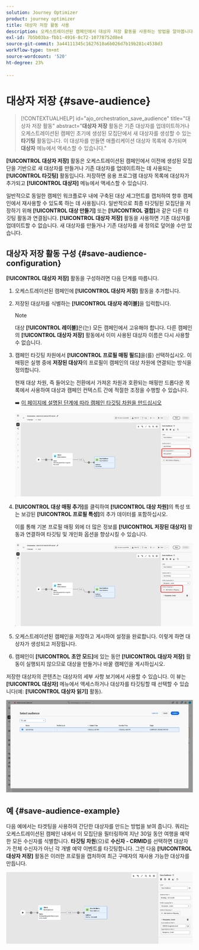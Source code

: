 ```yaml
---
solution: Journey Optimizer
product: journey optimizer
title: 대상자 저장 활동 사용
description: 오케스트레이션된 캠페인에서 대상자 저장 활동을 사용하는 방법을 알아봅니다
exl-id: 7b5b03ba-fbb1-4916-8c72-10778752d8e4
source-git-commit: 3a44111345c1627610a6b026d7b19b281c4538d3
workflow-type: tm+mt
source-wordcount: '520'
ht-degree: 23%

---
```



# 대상자 저장 {#save-audience}

>[!CONTEXTUALHELP]
>id="ajo_orchestration_save_audience"
>title="대상자 저장 활동"
>abstract="**대상자 저장** 활동은 기존 대상자를 업데이트하거나 오케스트레이션된 캠페인 초기에 생성된 모집단에서 새 대상자를 생성할 수 있는 **타기팅** 활동입니다. 이 대상자를 만들면 애플리케이션 대상자 목록에 추가되며 **대상자** 메뉴에서 액세스할 수 있습니다."

**[!UICONTROL 대상자 저장]** 활동은 오케스트레이션된 캠페인에서 이전에 생성된 모집단을 기반으로 새 대상자를 만들거나 기존 대상자를 업데이트하는 데 사용되는 **[!UICONTROL 타깃팅]** 활동입니다. 저장하면 응용 프로그램 대상자 목록에 대상자가 추가되고 **[!UICONTROL 대상자]** 메뉴에서 액세스할 수 있습니다.

일반적으로 동일한 캠페인 워크플로우 내에 구축된 대상 세그먼트를 캡처하여 향후 캠페인에서 재사용할 수 있도록 하는 데 사용됩니다. 일반적으로 최종 타깃팅된 모집단을 저장하기 위해 **[!UICONTROL 대상 만들기]** 또는 **[!UICONTROL 결합]**&#x200B;과 같은 다른 타깃팅 활동과 연결됩니다.
**[!UICONTROL 대상자 저장]** 활동을 사용하면 기존 대상자를 업데이트할 수 없습니다. 새 대상자를 만들거나 기존 대상자를 새 정의로 덮어쓸 수만 있습니다.

## 대상자 저장 활동 구성 {#save-audience-configuration}

**[!UICONTROL 대상자 저장]** 활동을 구성하려면 다음 단계를 따릅니다.

1. 오케스트레이션된 캠페인에 **[!UICONTROL 대상자 저장]** 활동을 추가합니다.

1. 저장된 대상자를 식별하는 **[!UICONTROL 대상자 레이블]**&#x200B;을 입력합니다.

   >[!NOTE]
   >
   >대상 **[!UICONTROL 레이블]**&#x200B;은(는) 모든 캠페인에서 고유해야 합니다. 다른 캠페인의 **[!UICONTROL 대상자 저장]** 활동에서 이미 사용된 대상자 이름은 다시 사용할 수 없습니다.

1. 캠페인 타깃팅 차원에서 **[!UICONTROL 프로필 매핑 필드&#x200B;]**&#x200B;을(를) 선택하십시오. 이 매핑은 실행 중에 **저장된 대상자**&#x200B;의 프로필이 캠페인의 대상 차원에 연결되는 방식을 정의합니다.

   현재 대상 차원, 즉 들어오는 전환에서 가져온 차원과 호환되는 매핑만 드롭다운 목록에서 사용하여 대상과 캠페인 컨텍스트 간에 적절한 조정을 수행할 수 있습니다.

   ➡️ [이 페이지에 설명된 단계에 따라 캠페인 타깃팅 차원을 만드십시오](../target-dimension.md)

   ![](../assets/save-audience-1.png)

1. **[!UICONTROL 대상 매핑 추가]**&#x200B;를 클릭하여 **[!UICONTROL 대상 차원]**&#x200B;의 특성 또는 보강된 **[!UICONTROL 프로필 특성]**&#x200B;의 추가 데이터를 포함하십시오.

   이를 통해 기본 프로필 매핑 외에 더 많은 정보를 **[!UICONTROL 저장된 대상자]** 활동과 연결하여 타깃팅 및 개인화 옵션을 향상시킬 수 있습니다.

   ![](../assets/save-audience-2.png)

1. 오케스트레이션된 캠페인을 저장하고 게시하여 설정을 완료합니다. 이렇게 하면 대상자가 생성되고 저장됩니다.

1. 캠페인이 **[!UICONTROL 초안 모드]**&#x200B;에 있는 동안 **[!UICONTROL 대상자 저장]** 활동이 실행되지 않으므로 대상을 만들거나 바꿀 캠페인을 게시하십시오.

저장한 대상자의 콘텐츠는 대상자의 세부 사항 보기에서 사용할 수 있습니다. 이 뷰는 **[!UICONTROL 대상자]** 메뉴에서 액세스하거나 대상자를 타깃팅할 때 선택할 수 있습니다(예: **[!UICONTROL 대상자 읽기]** 활동).

![](../assets/save-audience-4.png)


## 예 {#save-audience-example}

다음 예에서는 타겟팅을 사용하여 간단한 대상자를 만드는 방법을 보여 줍니다. 쿼리는 오케스트레이션된 캠페인 내에서 이 모집단을 필터링하여 지난 30일 동안 여행을 예약한 모든 수신자를 식별합니다. **타깃팅 차원**(으)로 **수신자 - CRMID**&#x200B;를 선택하면 대상자가 전체 수신자가 아닌 각 개별 예약 이벤트를 타깃팅합니다. 그런 다음 **[!UICONTROL 대상자 저장]** 활동은 이러한 프로필을 캡처하여 최근 구매자의 재사용 가능한 대상자를 만듭니다.

![](../assets/save-audience-3.png)
